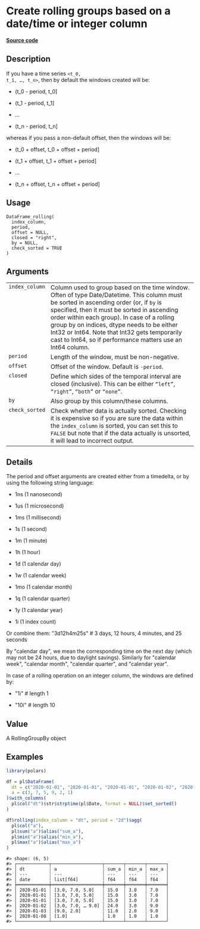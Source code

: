 

# Create rolling groups based on a date/time or integer column

[**Source code**](https://github.com/pola-rs/r-polars/tree/main/R/dataframe__frame.R#L2010)

## Description

If you have a time series <code style="white-space: pre;">\<t_0, t_1, …,
t_n\></code>, then by default the windows created will be:

<ul>
<li>

(t_0 - period, t_0\]

</li>
<li>

(t_1 - period, t_1\]

</li>
<li>

…

</li>
<li>

(t_n - period, t_n\]

</li>
</ul>

whereas if you pass a non-default offset, then the windows will be:

<ul>
<li>

(t_0 + offset, t_0 + offset + period\]

</li>
<li>

(t_1 + offset, t_1 + offset + period\]

</li>
<li>

…

</li>
<li>

(t_n + offset, t_n + offset + period\]

</li>
</ul>

## Usage

<pre><code class='language-R'>DataFrame_rolling(
  index_column,
  period,
  offset = NULL,
  closed = "right",
  by = NULL,
  check_sorted = TRUE
)
</code></pre>

## Arguments

<table>
<tr>
<td style="white-space: nowrap; font-family: monospace; vertical-align: top">
<code id="DataFrame_rolling_:_index_column">index_column</code>
</td>
<td>
Column used to group based on the time window. Often of type
Date/Datetime. This column must be sorted in ascending order (or, if
<code>by</code> is specified, then it must be sorted in ascending order
within each group). In case of a rolling group by on indices, dtype
needs to be either Int32 or Int64. Note that Int32 gets temporarily cast
to Int64, so if performance matters use an Int64 column.
</td>
</tr>
<tr>
<td style="white-space: nowrap; font-family: monospace; vertical-align: top">
<code id="DataFrame_rolling_:_period">period</code>
</td>
<td>
Length of the window, must be non-negative.
</td>
</tr>
<tr>
<td style="white-space: nowrap; font-family: monospace; vertical-align: top">
<code id="DataFrame_rolling_:_offset">offset</code>
</td>
<td>
Offset of the window. Default is <code>-period</code>.
</td>
</tr>
<tr>
<td style="white-space: nowrap; font-family: monospace; vertical-align: top">
<code id="DataFrame_rolling_:_closed">closed</code>
</td>
<td>
Define which sides of the temporal interval are closed (inclusive). This
can be either <code>“left”</code>, <code>“right”</code>,
<code>“both”</code> or <code>“none”</code>.
</td>
</tr>
<tr>
<td style="white-space: nowrap; font-family: monospace; vertical-align: top">
<code id="DataFrame_rolling_:_by">by</code>
</td>
<td>
Also group by this column/these columns.
</td>
</tr>
<tr>
<td style="white-space: nowrap; font-family: monospace; vertical-align: top">
<code id="DataFrame_rolling_:_check_sorted">check_sorted</code>
</td>
<td>
Check whether data is actually sorted. Checking it is expensive so if
you are sure the data within the <code>index_column</code> is sorted,
you can set this to <code>FALSE</code> but note that if the data
actually is unsorted, it will lead to incorrect output.
</td>
</tr>
</table>

## Details

The period and offset arguments are created either from a timedelta, or
by using the following string language:

<ul>
<li>

1ns (1 nanosecond)

</li>
<li>

1us (1 microsecond)

</li>
<li>

1ms (1 millisecond)

</li>
<li>

1s (1 second)

</li>
<li>

1m (1 minute)

</li>
<li>

1h (1 hour)

</li>
<li>

1d (1 calendar day)

</li>
<li>

1w (1 calendar week)

</li>
<li>

1mo (1 calendar month)

</li>
<li>

1q (1 calendar quarter)

</li>
<li>

1y (1 calendar year)

</li>
<li>

1i (1 index count)

</li>
</ul>

Or combine them: "3d12h4m25s" \# 3 days, 12 hours, 4 minutes, and 25
seconds

By "calendar day", we mean the corresponding time on the next day (which
may not be 24 hours, due to daylight savings). Similarly for "calendar
week", "calendar month", "calendar quarter", and "calendar year".

In case of a rolling operation on an integer column, the windows are
defined by:

<ul>
<li>

"1i" \# length 1

</li>
<li>

"10i" \# length 10

</li>
</ul>

## Value

A RollingGroupBy object

## Examples

``` r
library(polars)

df = pl$DataFrame(
  dt = c("2020-01-01", "2020-01-01", "2020-01-01", "2020-01-02", "2020-01-03", "2020-01-08"),
  a = c(3, 7, 5, 9, 2, 1)
)$with_columns(
  pl$col("dt")$str$strptime(pl$Date, format = NULL)$set_sorted()
)

df$rolling(index_column = "dt", period = "2d")$agg(
  pl$col("a"),
  pl$sum("a")$alias("sum_a"),
  pl$min("a")$alias("min_a"),
  pl$max("a")$alias("max_a")
)
```

    #> shape: (6, 5)
    #> ┌────────────┬───────────────────┬───────┬───────┬───────┐
    #> │ dt         ┆ a                 ┆ sum_a ┆ min_a ┆ max_a │
    #> │ ---        ┆ ---               ┆ ---   ┆ ---   ┆ ---   │
    #> │ date       ┆ list[f64]         ┆ f64   ┆ f64   ┆ f64   │
    #> ╞════════════╪═══════════════════╪═══════╪═══════╪═══════╡
    #> │ 2020-01-01 ┆ [3.0, 7.0, 5.0]   ┆ 15.0  ┆ 3.0   ┆ 7.0   │
    #> │ 2020-01-01 ┆ [3.0, 7.0, 5.0]   ┆ 15.0  ┆ 3.0   ┆ 7.0   │
    #> │ 2020-01-01 ┆ [3.0, 7.0, 5.0]   ┆ 15.0  ┆ 3.0   ┆ 7.0   │
    #> │ 2020-01-02 ┆ [3.0, 7.0, … 9.0] ┆ 24.0  ┆ 3.0   ┆ 9.0   │
    #> │ 2020-01-03 ┆ [9.0, 2.0]        ┆ 11.0  ┆ 2.0   ┆ 9.0   │
    #> │ 2020-01-08 ┆ [1.0]             ┆ 1.0   ┆ 1.0   ┆ 1.0   │
    #> └────────────┴───────────────────┴───────┴───────┴───────┘
